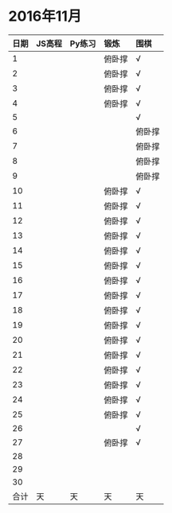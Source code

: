 # 2016年11月

日期|JS高程|Py练习|锻炼|围棋|
:---|:-----|:-----|:---|:---|
1|||俯卧撑|√|
2|||俯卧撑|√|
3|||俯卧撑|√|
4|||俯卧撑|√|
5||||√|
6||||俯卧撑|√|
7||||俯卧撑|√|
8||||俯卧撑|√|
9||||俯卧撑|√|
10|||俯卧撑|√|
11|||俯卧撑|√|
12|||俯卧撑|√|
13|||俯卧撑|√|
14|||俯卧撑|√|
15|||俯卧撑|√|
16|||俯卧撑|√|
17|||俯卧撑|√|
18|||俯卧撑|√|
19|||俯卧撑|√|
20|||俯卧撑|√|
21|||俯卧撑|√|
22|||俯卧撑|√|
23|||俯卧撑|√|
24|||俯卧撑|√|
25|||俯卧撑|√|
26||||√|
27|||俯卧撑|√|
28|||||
29|||||
30|||||
合计|天|天|天|天|